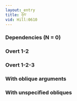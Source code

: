 ```yaml
---
layout: entry
title: ཉོབ་
vid: Hill:0610
---
```

### Dependencies (N = 0)


### Overt 1-2


### Overt 1-2-3


### With oblique arguments


### With unspecified obliques
